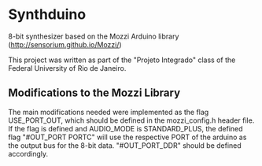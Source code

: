 # Synthduino
8-bit synthesizer based on the Mozzi Arduino library (http://sensorium.github.io/Mozzi/)

This project was written as part of the "Projeto Integrado" class of the Federal University of Rio de Janeiro.

## Modifications to the Mozzi Library

The main modifications needed were implemented as the flag USE_PORT_OUT, which should be defined in the mozzi_config.h header file.
If the flag is defined and AUDIO_MODE is STANDARD_PLUS, the defined flag "#OUT_PORT PORTC" will use the respective PORT of the arduino as the output bus for the 8-bit data. "#OUT_PORT_DDR" should be defined accordingly.
